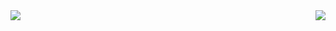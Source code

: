 
<a href="https://github.com/kyrieokuyama/github-readme-stats">
  <img align="left" src="https://github-readme-stats.vercel.app/api?username=kyrieokuyama&count_private=true&show_icons=true" />
</a>
<a href="https://github.com/kyrieokuyama/github-readme-stats">
  <img align="right" src="https://github-readme-stats.vercel.app/api/top-langs/?username=kyrieokuyama" />
</a>
